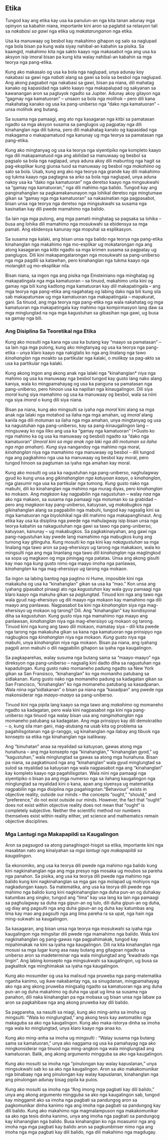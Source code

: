 ## Etika

Tungod kay ang etika kay usa ka panulun-an nga kita tanan adunay mga opinyon sa kabahin niana, importante kini aron sa paglatid sa relasyon tali sa *nakabasi sa gawi* nga etika ug *makatarunganon* nga etika.

Usa ka manuwaay og besbol kay makahimo gihapon og salo sa naglupad nga bola bisan pa kung wala siyay nahibal-an kabahin sa pisika. Sa kaamgid, makahimo kita nga sakto kaayo nga makasabot nga ang usa ka aksyon isip imoral bisan pa kung kita walay nahibal-an kabahin sa mga teorya nga pang-etika.

Kung ako makasalo og usa ka bola nga naglupad, unya adunay koy nakabasi sa gawi nga *nabati* alang sa gawi sa bola sa besbol nga naglupad. Ang akong pagsabot nga nakabasi sa gawi, bisan pa niana, dili mahatag kanako og kapasidad nga sakto kaayo nga makapalupad og sakyanan sa kawanangan aron sa pagtuyok ngadto sa Jupiter. Adunay akoy gilayon nga “gagmay nga kamatuoran” – unsaon sa bola nga molihok – pero dili kana makahatag kanako og usa ka pang-uniberso nga “dako nga kamatuoran” – unsa molihok ang butang.

Sa susama nga pamaagi, ang ato nga kasagaran nga kitbi sa pamatasan ngadto sa mga aksyon susama sa panglugos ug pagpatay nga dili kinahanglan nga dili tukma, pero dili makahatag kanato og kapasidad nga makagama o makapamatuod nga kanunay ug mga teorya sa pamatasan nga pang-etika.

Kung ako mingtanyag og usa ka teorya nga siyentipiko nga kompleto kaayo nga dili makapamatuod nga ang abilidad sa manuwaay og besbol sa pagsalo sa bola nga naglapad, unya aduna akoy dili mabuntog nga hagit sa pag-eksplikar kung giunsa tuod sa manuwaay og besbol nga *makahimo* og salo sa bola. Usab, kung ang ako nga teorya nga grande kay dili makahimo og tukma kaayo nga pagtagna sa arko sa bola nga naglupad, unya aduna nakoy usa ka “dako nga kamatuoran” nga deretso kaayo nga mingsukwahi sa “gamay nga kamatuoran,” nga dili mahimo nga balido. Tungod kay ang panginahanglan sa pagkamakanunayon nga lohikal deretso nga mingtumaw gikan sa “gamay nga mga kamatuoran” sa nakasinatian nga pagpasabot, bisan unsa nga teorya nga deretso nga mingsukwahi sa susama nga kasinatian kay dili pwede mamahimo nga balido.

Sa lain nga mga pulong, ang mga pamatii minghatag sa pagsaka sa lohika – busa ang lohika dili mamahimo nga mosukwahi sa ebidensya sa mga pamati. Ang ebidensya kanunay nga mopuhal sa esplikasyon.

Sa susama nga kalaki, ang bisan unsa nga balido nga teorya nga pang-etika kinahanglan nga makahimo nga mo-esplikar ug mokatarongan nga ang atong kasagaran nga kitbi ngadto sa mga krimen susama sa pagpatay ug panglugos. Dili kini makapangatarongan nga mosukwahi sa pang-uniberso nga mga pagdili sa katawhan, pero kinahanglan nga tukma kaayo nga molangkit ug mo-eksplikar nila.

Bisan niana, sa ingon nga ang pisika nga Einsteiniano nga minghatag og makapatingala nga mga kamatuoran – sa tinuod, makahimo unta kini og gamay nga bili kung kadtong mga kamatuoran kay *dili* makapatingala – ang mga teorya nga pang-etika ang nagahatag og labing dako nga bili kung sila sab makapatumaw ug mga kamatuoran nga makapatingala – mapakurat, gani. Sa tinuod, ang mga teorya nga pang-etika nga wala nakahatag og mga kamatuoran nga makapatingala kay mahimo nga kompirmasyon lang daw sa mga minglungtad na nga mga kagustuhan sa gibasihan nga gawi, ug busa sa gamay nga bili.

### Ang Disiplina Sa Teoretikal nga Etika
Kung ako mosulti nga kana nga usa ka butang kay “maayo sa pamatasan” – sa lain nga mga pulong, kung ako mingtanyag og usa ka teorya nga pang-etika – unya klaro kaayo nga nakiglalis ko nga ang linalang nga tawo *kinahanglan* nga moakto sa partikular nga kalaki, o *molikay* sa pag-akto sa usa ka partikular nga kalaki.

Kung akong ingon ang akong anak nga lalaki nga “kinahanglan* niya nga mahimo og usa ka manuwaay nga besbol tungod kay gusto lang nako alang kaniya, wala ko mingpamahayag og usa ka panguna sa pamatasan nga pang-uniberso, pero hinoon usa ka napilian nga kinaugalingon. Dili siya *moral* kung siya mamahimo og usa ka manuwaay og besbol, wala sa niini nga siya *imoral* o kung dili siya niana.

Bisan pa niana, kung ako mingsulti sa iyaha nga *moral* kini alang sa mga anak nga lalaki nga motahod sa ilaha nga mga amahan, ug *imoral* alang kanila  nga dili motuman sa ilaha nga mga amahan, unya mingtanyag og usa ka nagustuhan nga pang-uniberso, kay sa pang-kinaugalingon lang – mingsuway ko nga iliko ang usa ka “gamay nga kamatuoran” (*Gusto ko nga mahimo ka og usa ka manuwaay og besbol) ngadto sa “dako nga kamatuoran” (*Imoral kini sa mga anak nga laki nga dili motuman sa ilaha nga mga amahan*). *Kung* siya nangandoy nga mahimo nga moral, *kinahanglan* niya nga mamahimo nga manuwaay og besbol – dili tungod nga ang pagkahimo nga usa ka manuwaay og besbol kay moral, pero tungod hinoon sa pagtuman sa iyaha nga amahan kay moral.

Kung ako mosulti og usa ka nagustuhan nga pang-uniberso, naghulagway gyud ko kung unsa ang *gikinahanglan nga katuyoan kaayo*, o *kinahanglan*, nga giasumir nga usa ka partikular nga tumong. *Kung* gusto nako nga mabuhi, dili ko kinahanglan nga mahimo nga murag diyas, pero *kinahanglan* ko mokaon. Ang *magkaon* kay nagpabilin nga nagustuhan – walay *naa* nga ako nga makaon, sa susama nga pamaagi nga motuman ko sa grabidad – pero ang *magkaon* kay pang-uniberso, katuyoan, ug *makabugkos* nga gikinahanglan alang sa pagpabilin nga mabuhi, tungod kay nagsalig kini sa mga kamatuoran nga biyolohikal nga dili mahimo nga makapanghinaut.
Ang etika kay usa ka disiplina nga pwede nga mahulagway  isip bisan unsa nga teorya kabahin sa nakagustuhan nga gawi sa tawo nga pang-uniberso, katuyoan, kanunay – ug makabugkos. Sa pagkakinaiyahan, ang gawi nga pang-nagustuhan kay pwede lang mamahimo nga mabugkos kung ang tumong kay gitinguha. Kung mosulti ko nga kini kay *nakagustuhan* sa mga linalang nga tawo aron sa pag-ehersisyo ug tarong nga makakaon, wala ko mingsulti nga ang mga linanlang nga tawo *dili kinahanglan* nga maglingkod sa sopa ug magkaon og mga piningag nga patatas. Unsa ang akong gisulti kay mao nga *kung* gusto nimo nga maayo imoha nga panlawas, *kinahanglan* ka nga mag-ehersisyo ug tarong nga mokaon. 

Sa ingon sa labing bantog nga pagtino ni Hume, imposible kini nga makakuha og usa ka “kinahanglan” gikan sa usa ka “mao.” Kon unsa ang iyahang gipasabot pinaagi ato nga *kagustuhan* kay wala gyuy pamaagi nga klaro kaayo nga makuha gikan sa *paglungtad*. Tinuod kini nga ang tawo nga wala gyud nag-ehersisyo ug dili maayo nga mokaon kay mamahimo nga dili maayo ang panlawas. Nagpasabot  ba kini nga *kinahanglan* siya nga mag-ehersisyo ug mokaon og tarong? Dili. Ang “kinahanglan” kay kondisyonal diha sa *kagustuhan*. Kung gusto niya nga mamahimo nga maayo ang panlawsan, *kinahanglan* niya nga mag-ehersisyo ug mokaon og tarong. Tinuod kini nga kung ang tawo dili mokaon, mamatay siya – dili kita pwede nga tarong nga makakuha gikan sa kana nga kamatuoran nga prinsipyo nga nagbugkos nga *kinahanglan* niya nga mokaon. *Kung* gusto niya nga mabuhi, unya *kinahanglan* niya nga mokaon. Bisan pa niana, ang iyahang pagpili aron mabuhi o dili nagpabilin gihapon sa iyaha nga kaugalingon.

Sa pagkaparehas, walay susuma nga butang sama sa “maayo-maayo” nga direksyon nga pang-uniberso – nagsalig kini dadto diha sa nagustuhan nga kapadulngan. Kung gusto nako momaneho padung ngadto sa New York gikan sa San Fransisco, “kinahanglan” ko nga momaniho patubang sa sidlakanan. Kung gusto nako nga momaneho padung sa kadagatan gikan sa San Francisco, “kinahanglan” ko nga momaneho patubang sa kasadpanan. Wala niina nga”sidlakanan” o bisan pa niana nga “kasadpan” ang pwede nga makonsiderar nga *maayo-maayo* sa pang-uniberso. 

Tinuod kini nga pipila lang kaayo sa mga tawo ang *makahimo* og momaneho ngadto sa kadagatan, pero wala kini nagpasabot nga kini nga pang-uniberso nga tinuod nga walay bisan usa ang *nanginahanglan* nga momaneho patubang sa kadagatan. Ang mga prinsipyo kay dili demokratiko – o, kung sila man gani, mag-atubang na usab kita og problema sa pagahilisgotanan nga gi-ranggo, ug kinahanglan nga ilabay ang tibuok nga konsepto sa etika nga kinahanglan nga isalikway.

Ang “binuhatan” anaa sa reyalidad sa katuyoan, gawas atong mga hunahuna – ang mga konsepto nga “kinahanglan,” “kinahanglan gyod,” ug “kagustuhan,” wala minglungtad sa gawas sa atong mga hunahuna. Bisan pa niana, sa pagkatinuod nga ang “kinahanglan” wala gyud minglungtad sa sulod sa reyalidad sa katuyoan nga wala nagpasabot nga ang “kinahanglan” kay kompleto kaayo nga pagahilisgotan. Wala niini nga pamaagi nga siyentipiko o bisan pa ang mga numerso nga sa ilahang kaugalingon nga minglungtad sa reyalidad kini o kana, apan ang siyensya ug matematika nagpabilin nga mga disiplina nga pagahisgotan.“Behaviour” exists in objective reality, outside our minds – the concepts “ought,” “should,” and “preference,” do not exist outside our minds. However, the fact that “ought” does not exist within objective reality does not mean that “ought” is completely subjective. Neither the scientific method nor numbers themselves exist within reality either, yet science and mathematics remain objective disciplines. 

### Mga Lantugi nga Makapapildi sa Kaugalingon
Aron sa pagsugod sa atong panaghisgot-hisgot sa etika, importante kini nga masabtan nato ang kinaiyahan sa *mga lantugi nga makapapildi sa kaugalingon*.

Sa ekonomiko, ang usa ka teorya dili pwede nga mahimo nga balido kung kini nagkinahanglan nga ang mga presyo nga mosaka ug moubos sa pareha nga panahon. Sa  pisika, ang usa ka teorya dili pwede nga mahimo nga balido kung kini nagkinahanglan sa mga gas nga molapad ug mohiyos nga nagkadungan kaayo. Sa matematika, ang usa ka teorya dili pwede nga mahimo nga balido kung kini nagkinahanglan nga duha pun-an og duhakay katumbas ang singko, tungod ang “lima” kay usa lang ka lain nga pamaagi sa paghulagway sa duha nga gipun-an og tulo, dili duha gipun-an og duha, ug diay ang pagsulti nga ang duha gipun-an og duha kay katumbas ang lima kay mao ang pagsulti nga ang lima pareha ra sa upat, nga hain nga ming-sukwahi sa kaugalingon.

Sa kasagaran, ang bisan unsa nga teorya nga mosukwahi sa iyaha nga kaugalingon nga mingsitar dili pwede nga mamahimo nga balido. Wala kini nagkinahanglan og pang-gawas nga pagpahimakak, tungod kay mipahimakak na kini sa iyaha nga kaugalingon. Dili na kita kinahanglan nga mosusi sa mga lugar kung asa naay butang ang gitagoan ngadto sa uniberso aron sa madeterminar nga wala minglungtad ang “kwadrado nga lingin”. Ang labing konsepto nga mingsukwahi sa kaugalingon, ug busa sa pagkalitok nga minghimakak sa iyaha nga kaugalingon.

Kung ako mosumiter og usa ka malisud nga pruweba nga pang-matematika nganha kanimo, ug ikaw nakabantay nga, sa sinugdanan, mingpamahayag ako nga ang akong pruweba mingsalig ngadto sa kamatuoran nga ang duha pun-an og duha makahimo og duha nga upat ug lima sa susama nga panahon, dili naka kinahanglan pa nga mobasa ug bisan unsa nga labaw pa aron sa pagkahibaw nga ang akong pruweba kay dili balido.

Sa pagpareha, sa nasulti sa miagi, kung ako ming-anha sa imoha ug mingsulti: "Wala ko minglungtad,” ang akong tesis kay awtomatiko nga makaguba sa ako nga kaugalingon. Kung ako maka-istorya dinha sa imoha nga wala ko minglungtad, unya klaro kaayo nga anaa ko.

Kung ako ming-anha sa imoha ug mingsulti : “Walay susama nga butang sama sa kamatuoran,” unya ako naggama og usa ka pamahayag nga ako mingkonsiderar nga tinuod nga ming-angkon nga wala minglungtad ang kamatuoran. Balik, ang akong argumento mingguba sa ako nga kaugalingon.

Kung ako mosulti sa imoha nga “pinulongan kay walay kapuslanan,” unya mingsukwahi sab ko sa ako nga kaugalingon. Aron sa ako makakomunikar nga binabaay nga ang pinulongan kay walay kapuslanan, kinahanglan nga ang pinulongan adunay bisag pipila ka pulos.

Kung ako mosulti sa imoha nga “Ang imong mga pagbati kay dili balido,” unya ang akong argumento mingguba sa ako nga kaugalingon sab, tungod kay minggamit ako sa imoha nga pagbati sa pandungog aron sa pagkomunikar dinha kanimo nga ang imoha nga pagbati sa pandungog kay dili balido. Kung ako makahimo nga magmalampuson nga makakomunikar sa ako nga tesis dinha kanimo, unya ang imoha nga pagbati sa pandungog kay kihananglan nga balido. Busa kinahanglan ko nga moasumir nga ang imoha nga mga pagbati kay balido aron sa pagkumbinser nimo nga ang imoha nga mga pagbati kay dili balido, nga dili makahimo nga magdugay.
